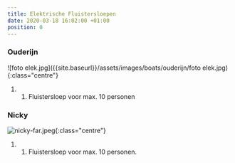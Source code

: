 ```yaml
---
title: Elektrische Fluistersloepen
date: 2020-03-18 16:02:00 +01:00
position: 0
---
```


### Ouderijn
![foto elek.jpg]({{site.baseurl}}/assets/images/boats/ouderijn/foto elek.jpg){:class="centre"}
1. 1. Fluistersloep voor max. 10 personen


### Nicky
![nicky-far.jpeg]({{site.baseurl}}/assets/images/boats/nicky/nicky-far.jpeg){:class="centre"}
1. 1.  Fluistersloep voor max. 10 personen.


